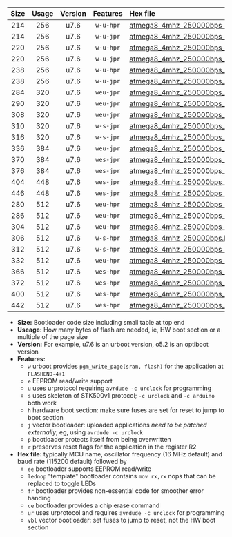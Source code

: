 |Size|Usage|Version|Features|Hex file|
|:-:|:-:|:-:|:-:|:--|
|214|256|u7.6|`w-u-hpr`|[atmega8_4mhz_250000bps_ur.hex](https://raw.githubusercontent.com/stefanrueger/urboot/main/atmega8_4mhz_250000bps_ur.hex)|
|214|256|u7.6|`w-u-jpr`|[atmega8_4mhz_250000bps_ur_vbl.hex](https://raw.githubusercontent.com/stefanrueger/urboot/main/atmega8_4mhz_250000bps_ur_vbl.hex)|
|220|256|u7.6|`w-u-hpr`|[atmega8_4mhz_250000bps_lednop_ur.hex](https://raw.githubusercontent.com/stefanrueger/urboot/main/atmega8_4mhz_250000bps_lednop_ur.hex)|
|220|256|u7.6|`w-u-jpr`|[atmega8_4mhz_250000bps_lednop_ur_vbl.hex](https://raw.githubusercontent.com/stefanrueger/urboot/main/atmega8_4mhz_250000bps_lednop_ur_vbl.hex)|
|238|256|u7.6|`w-u-hpr`|[atmega8_4mhz_250000bps_lednop_fr_ur.hex](https://raw.githubusercontent.com/stefanrueger/urboot/main/atmega8_4mhz_250000bps_lednop_fr_ur.hex)|
|238|256|u7.6|`w-u-jpr`|[atmega8_4mhz_250000bps_lednop_fr_ur_vbl.hex](https://raw.githubusercontent.com/stefanrueger/urboot/main/atmega8_4mhz_250000bps_lednop_fr_ur_vbl.hex)|
|284|320|u7.6|`weu-jpr`|[atmega8_4mhz_250000bps_ee_ur_vbl.hex](https://raw.githubusercontent.com/stefanrueger/urboot/main/atmega8_4mhz_250000bps_ee_ur_vbl.hex)|
|290|320|u7.6|`weu-jpr`|[atmega8_4mhz_250000bps_ee_lednop_ur_vbl.hex](https://raw.githubusercontent.com/stefanrueger/urboot/main/atmega8_4mhz_250000bps_ee_lednop_ur_vbl.hex)|
|308|320|u7.6|`weu-jpr`|[atmega8_4mhz_250000bps_ee_lednop_fr_ur_vbl.hex](https://raw.githubusercontent.com/stefanrueger/urboot/main/atmega8_4mhz_250000bps_ee_lednop_fr_ur_vbl.hex)|
|310|320|u7.6|`w-s-jpr`|[atmega8_4mhz_250000bps_vbl.hex](https://raw.githubusercontent.com/stefanrueger/urboot/main/atmega8_4mhz_250000bps_vbl.hex)|
|316|320|u7.6|`w-s-jpr`|[atmega8_4mhz_250000bps_lednop_vbl.hex](https://raw.githubusercontent.com/stefanrueger/urboot/main/atmega8_4mhz_250000bps_lednop_vbl.hex)|
|336|384|u7.6|`weu-jpr`|[atmega8_4mhz_250000bps_ee_lednop_fr_ce_ur_vbl.hex](https://raw.githubusercontent.com/stefanrueger/urboot/main/atmega8_4mhz_250000bps_ee_lednop_fr_ce_ur_vbl.hex)|
|370|384|u7.6|`wes-jpr`|[atmega8_4mhz_250000bps_ee_vbl.hex](https://raw.githubusercontent.com/stefanrueger/urboot/main/atmega8_4mhz_250000bps_ee_vbl.hex)|
|376|384|u7.6|`wes-jpr`|[atmega8_4mhz_250000bps_ee_lednop_vbl.hex](https://raw.githubusercontent.com/stefanrueger/urboot/main/atmega8_4mhz_250000bps_ee_lednop_vbl.hex)|
|404|448|u7.6|`wes-jpr`|[atmega8_4mhz_250000bps_ee_lednop_fr_vbl.hex](https://raw.githubusercontent.com/stefanrueger/urboot/main/atmega8_4mhz_250000bps_ee_lednop_fr_vbl.hex)|
|446|448|u7.6|`wes-jpr`|[atmega8_4mhz_250000bps_ee_lednop_fr_ce_vbl.hex](https://raw.githubusercontent.com/stefanrueger/urboot/main/atmega8_4mhz_250000bps_ee_lednop_fr_ce_vbl.hex)|
|280|512|u7.6|`weu-hpr`|[atmega8_4mhz_250000bps_ee_ur.hex](https://raw.githubusercontent.com/stefanrueger/urboot/main/atmega8_4mhz_250000bps_ee_ur.hex)|
|286|512|u7.6|`weu-hpr`|[atmega8_4mhz_250000bps_ee_lednop_ur.hex](https://raw.githubusercontent.com/stefanrueger/urboot/main/atmega8_4mhz_250000bps_ee_lednop_ur.hex)|
|304|512|u7.6|`weu-hpr`|[atmega8_4mhz_250000bps_ee_lednop_fr_ur.hex](https://raw.githubusercontent.com/stefanrueger/urboot/main/atmega8_4mhz_250000bps_ee_lednop_fr_ur.hex)|
|306|512|u7.6|`w-s-hpr`|[atmega8_4mhz_250000bps.hex](https://raw.githubusercontent.com/stefanrueger/urboot/main/atmega8_4mhz_250000bps.hex)|
|312|512|u7.6|`w-s-hpr`|[atmega8_4mhz_250000bps_lednop.hex](https://raw.githubusercontent.com/stefanrueger/urboot/main/atmega8_4mhz_250000bps_lednop.hex)|
|332|512|u7.6|`weu-hpr`|[atmega8_4mhz_250000bps_ee_lednop_fr_ce_ur.hex](https://raw.githubusercontent.com/stefanrueger/urboot/main/atmega8_4mhz_250000bps_ee_lednop_fr_ce_ur.hex)|
|366|512|u7.6|`wes-hpr`|[atmega8_4mhz_250000bps_ee.hex](https://raw.githubusercontent.com/stefanrueger/urboot/main/atmega8_4mhz_250000bps_ee.hex)|
|372|512|u7.6|`wes-hpr`|[atmega8_4mhz_250000bps_ee_lednop.hex](https://raw.githubusercontent.com/stefanrueger/urboot/main/atmega8_4mhz_250000bps_ee_lednop.hex)|
|400|512|u7.6|`wes-hpr`|[atmega8_4mhz_250000bps_ee_lednop_fr.hex](https://raw.githubusercontent.com/stefanrueger/urboot/main/atmega8_4mhz_250000bps_ee_lednop_fr.hex)|
|442|512|u7.6|`wes-hpr`|[atmega8_4mhz_250000bps_ee_lednop_fr_ce.hex](https://raw.githubusercontent.com/stefanrueger/urboot/main/atmega8_4mhz_250000bps_ee_lednop_fr_ce.hex)|

- **Size:** Bootloader code size including small table at top end
- **Useage:** How many bytes of flash are needed, ie, HW boot section or a multiple of the page size
- **Version:** For example, u7.6 is an urboot version, o5.2 is an optiboot version
- **Features:**
  + `w` urboot provides `pgm_write_page(sram, flash)` for the application at `FLASHEND-4+1`
  + `e` EEPROM read/write support
  + `u` uses urprotocol requiring `avrdude -c urclock` for programming
  + `s` uses skeleton of STK500v1 protocol; `-c urclock` and `-c arduino` both work
  + `h` hardware boot section: make sure fuses are set for reset to jump to boot section
  + `j` vector bootloader: uploaded applications *need to be patched externally*, eg, using `avrdude -c urclock`
  + `p` bootloader protects itself from being overwritten
  + `r` preserves reset flags for the application in the register R2
- **Hex file:** typically MCU name, oscillator frequency (16 MHz default) and baud rate (115200 default) followed by
  + `ee` bootloader supports EEPROM read/write
  + `lednop` "template" bootloader contains `mov rx,rx` nops that can be replaced to toggle LEDs
  + `fr` bootloader provides non-essential code for smoother error handing
  + `ce` bootloader provides a chip erase command
  + `ur` uses urprotocol and requires `avrdude -c urclock` for programming
  + `vbl` vector bootloader: set fuses to jump to reset, not the HW boot section
